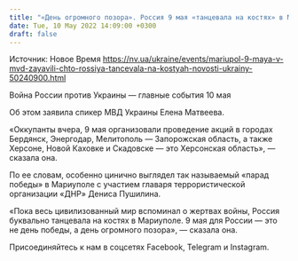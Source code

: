 ```yaml
---
title: "«День огромного позора». Россия 9 мая «танцевала на костях» в Мариуполе, полиция возбудила дело — МВД"
date: Tue, 10 May 2022 14:09:00 +0300
draft: false
---
```

Источник: Новое Время https://nv.ua/ukraine/events/mariupol-9-maya-v-mvd-zayavili-chto-rossiya-tancevala-na-kostyah-novosti-ukrainy-50240900.html


Война России против Украины — главные события 10 мая

Об этом заявила спикер МВД Украины Елена Матвеева.

«Оккупанты вчера, 9 мая организовали проведение акций в городах Бердянск, Энергодар, Мелитополь — Запорожская область, а также Херсоне, Новой Каховке и Скадовске — это Херсонская область», — сказала она.

По ее словам, особенно цинично выглядел так называемый «парад победы» в Мариуполе с участием главаря террористической организации «ДНР» Дениса Пушилина.

«Пока весь цивилизованный мир вспоминал о жертвах войны, Россия буквально танцевала на костях в Мариуполе. 9 мая для России — это не день победы, а день огромного позора», — сказала она.

Присоединяйтесь к нам в соцсетях Facebook, Telegram и Instagram.
